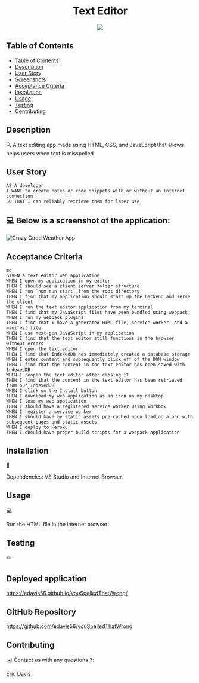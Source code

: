 <h1 align="center"> Text Editor </h1>

<p align="center">
    <img src="https://img.shields.io/badge/javascript-yellow" />
</p>

## Table of Contents

- [Table of Contents](#table-of-contents)
- [Description](#description)
- [User Story](#user-story)
- [Screenshots](#screenshots)
- [Acceptance Criteria](#acceptance-criteria)
- [Installation](#installation)
- [Usage](#usage)
- [Testing](#testing)
- [Contributing](#contributing)

## Description

🔍 A text editing app made using HTML, CSS, and JavaScript that allows helps users when text is misspelled.

## User Story

```
AS A developer
I WANT to create notes or code snippets with or without an internet connection
SO THAT I can reliably retrieve them for later use
```

## 💻 Below is a screenshot of the application:

![Crazy Good Weather App](/2022-03-30_22-16-37.jpg)

## Acceptance Criteria

```
md
GIVEN a text editor web application
WHEN I open my application in my editor
THEN I should see a client server folder structure
WHEN I run `npm run start` from the root directory
THEN I find that my application should start up the backend and serve the client
WHEN I run the text editor application from my terminal
THEN I find that my JavaScript files have been bundled using webpack
WHEN I run my webpack plugins
THEN I find that I have a generated HTML file, service worker, and a manifest file
WHEN I use next-gen JavaScript in my application
THEN I find that the text editor still functions in the browser without errors
WHEN I open the text editor
THEN I find that IndexedDB has immediately created a database storage
WHEN I enter content and subsequently click off of the DOM window
THEN I find that the content in the text editor has been saved with IndexedDB
WHEN I reopen the text editor after closing it
THEN I find that the content in the text editor has been retrieved from our IndexedDB
WHEN I click on the Install button
THEN I download my web application as an icon on my desktop
WHEN I load my web application
THEN I should have a registered service worker using workbox
WHEN I register a service worker
THEN I should have my static assets pre cached upon loading along with subsequent pages and static assets
WHEN I deploy to Heroku
THEN I should have proper build scripts for a webpack application
```

## Installation

💾

Dependencies: VS Studio and Internet Browser.

## Usage

💻

Run the HTML file in the internet browser:

## Testing

✏️

## Deployed application

https://edavis56.github.io/youSpelledThatWrong/

## GitHub Repository

https://github.com/edavis56/youSpelledThatWrong

## Contributing

✉️ Contact us with any questions ❓:

[Eric Davis](https://github.com/edavis56)
